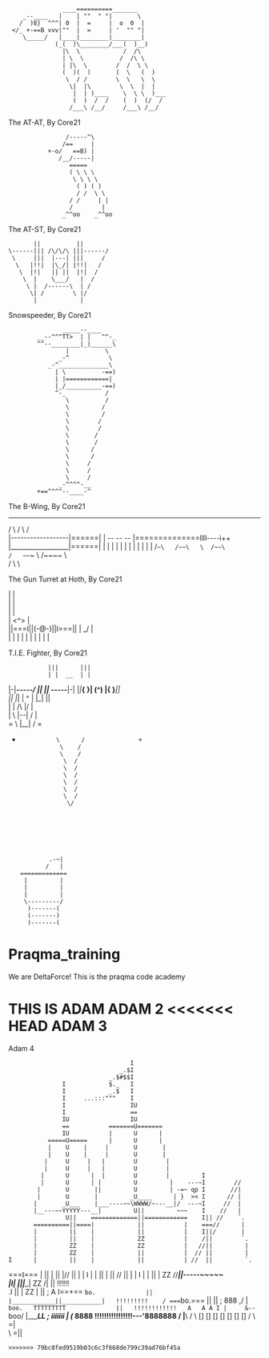                    ____==========_______
        _--____   |    | ""  " "|       \
       /  )8}  ^^^| 0  |  =     |  o  0  |
     </_ +-==B vvv|""  |  =     | '  "" "|
        \_____/   |____|________|________|
                 (_(  )\________/___(  )__)
                   |\  \            /  /\    
                   | \  \          /  /\ \      
                   | |\  \        /  /  \ \    
                   (  )(  )       (  \   (  )
                    \  / /        \  \   \  \    
                     \|  |\        \  \  |  |
                      |  | )____    \  \ \  )___      
                      (  )  /  /    (  )  (/  /
                     /___\ /__/     /___\ /__/
The AT-AT, By Core21







                    /-----^\
                   /==     |
               +-o/   ==B) |            
                  /__/-----|        
                     =====                        
                     ( \ \ \        
                      \ \ \ \  
                       ( ) ( )      
                       / /  \ \        
                     / /     | |        
                     /        |  
                   _^^oo    _^^oo
The AT-ST, By Core21






           ||          ||                  
    \------||| /\/\/\ |||------/                        
     \     |||  |---| |||     /                      
      \   |!!|  |\_/| |!!|   /  
       \  |!|   || ||  |!|  /    
        \  |    \___/   |  /                  
         \ |  /------\  | /                            
          \| /        \ |/  
           |            |



Snowspeeder, By Core21








                   _____--____
            __--^^^TT>  | |   ^^-_
            ^^--________|_|______\
                    |          \        
                  _-^           \
               _-^______________\
                 | \          -==)
                 | |============|
                 |_/__________-==)
                 ^-_           /
                    \          /
                    \         /
                    \         /
                    \        /
                    \        /
                    \       /
                    \       /
                    \      /
                    \      /
                    \     /
                    \     /
                    \     /
                  _-^^^^-__
            +==^^^^--____-^



The B-Wing, By Core21






   _______________
 / \     / \     / \
|------------------|======|
| --    --    --    |==============llll----i++
|__________________|======|
   |             |
   |             |
   |             |
   |             |
   |             |
   |             |
   /`~\   /~~\   \  /~~\              
  /   ~~`~    \ /~~~~   \      
 /             \         \



The Gun Turret at Hoth, By Core21






   |                   |  
   |                   |  
   |                   |  
   |        <^>        |    
   ||===I||(-@-)||I===||
   |        \_/        |  
   |                   |
   |                   |
   |                   |
   |                   |
   |                   |



T.I.E. Fighter, By Core21









               |||      |||    
               | |  __  | |
|-|_____-----/   |_|  |_|   \-----_____|-|
|_|_________{   }|  (^) |{  }__________|_|  
 ||          |_| |   ^  | |_|          ||  
 |              \|  /\  |/              |  
 |               \ |--| /               |    
 =               \ |__| /               =    
 +               \      /               +
                  \    /    
                  \    /    
                   \  /
                   \  /
                   \  /
                   \  /
                   \  /    
                   \  /
                    \/







               .-~|
              /   |
       =============
        |         |
        |         |
        |         |
        \---------/
         )-------(
         (-------)
         )-------(

# Praqma_training
We are DeltaForce!
This is the praqma code academy

THIS IS ADAM
ADAM 2
<<<<<<< HEAD
ADAM 3
=======
Adam 4

                                      I
                                   _.$I
                                _.$#$$I
                   I            $._   I
                   I            _.$   I
                   I     ...:::"""    I
                   I                  IU
                   I                  ==
                   IU                 IU
                   ==           =======U=======
                   IU           |      U      |
               =====U=====      |      U      |
               |    U    |     |       U       |
               |    U    |     |       U       |
              |     U     |   |        U        |
              |     U     |   |        U        |
             |      U      |  |        U        |         I
             |      U      | |         U         |    ---~I        //
            |       U       ||         U         | -=~ qp I       //|
            |       U       |         _U____      | }  >< I      // |
           |       _U___    |___----~~\WWWW/~---__|/  ---~I     //  |
           |__---~~YYYYY---__|         U||         ~~~    I    //   |
                    U||    =============||============    I|| //    `.
           ==========||====|            ||           |    ===//      |
           |         ||    |            ||           |    I||/       |
           |         ||    |            ZZ           |    /||        `.
           |         ZZ    |            ZZ           |   //||         |
           |         ZZ    |            ||           |  // ||         |
    I      |         ||    |            ||           | //  ||         `.
 ===I===   |         ||    |            ||           |//   ||          |
 |  I  |   |         ||    |            ||           //    ||          |
 |  I  |   |         ||    |            ZZ          //_____||_-----~~~~~\
 |__I__|   |_________||____|            ZZ          /|     ||     !!!!!! \
   .I                ||    |            ZZ           |     ||     ;  A I==+==
   `bo.              ||    |____________||___________|   !!!!!!!!!    /
   ===`bo.===        ||                 ||               ;   888    ,/
   |     `boo.   TTTTTTTTT              ||   !!!!!!!!!!!!   A   A A I
   |     &--`boo/        |______________LL   ;                 iiiiiii
   |     (___        8888 !!!!!!!!!!!!!!!!---'8888888            /
   |________\                                                   /
             \            []   []   []   []   []   []   []     /
              \                                               =|\
               \                                              =||
~~~~~~~~~~~~~~~~~~~~~~~~~~~~~~~~~~~~~~~~~~~~~~~~~~~~~~~~~~~~~~~~~~~~~~~~~
>>>>>>> 79bc8fed9519b03c6c3f668de799c39ad76bf45a
